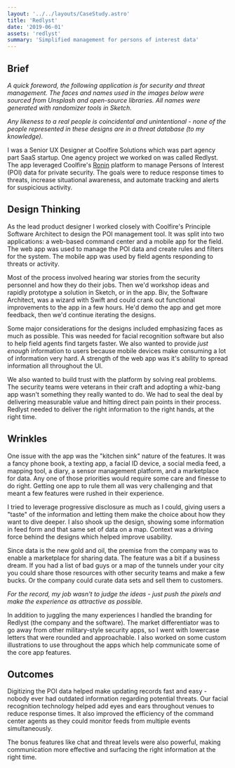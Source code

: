 ```yaml
---
layout: '../../layouts/CaseStudy.astro'
title: 'Redlyst'
date: '2019-06-01'
assets: 'redlyst'
summary: 'Simplified management for persons of interest data'
---
```


## Brief

_A quick foreword, the following application is for security and threat management. The faces and names used in the images below were sourced from Unsplash and open-source libraries. All names were generated with randomizer tools in Sketch._

_Any likeness to a real people is coincidental and unintentional - none of the people represented in these designs are in a threat database (to my knowledge)._

I was a Senior UX Designer at Coolfire Solutions which was part agency part SaaS startup. One agency project we worked on was called Redlyst. The app leveraged Coolfire's [Ronin](/work/coolfire) platform to manage Persons of Interest (POI) data for private security. The goals were to reduce response times to threats, increase situational awareness, and automate tracking and alerts for suspicious activity.

## Design Thinking

As the lead product designer I worked closely with Coolfire's Principle Software Architect to design the POI management tool. It was split into two applications: a web-based command center and a mobile app for the field. The web app was used to manage the POI data and create rules and filters for the system. The mobile app was used by field agents responding to threats or activity.

Most of the process involved hearing war stories from the security personnel and how they do their jobs. Then we'd workshop ideas and rapidly prototype a solution in Sketch, or in the app. Biv, the Software Architect, was a wizard with Swift and could crank out functional improvements to the app in a few hours. He'd demo the app and get more feedback, then we'd continue iterating the designs.

Some major considerations for the designs included emphasizing faces as much as possible. This was needed for facial recognition software but also to help field agents find targets faster. We also wanted to provide _just enough_ information to users because mobile devices make consuming a lot of information very hard. A strength of the web app was it's ability to spread information all throughout the UI.

We also wanted to build trust with the platform by solving real problems. The security teams were veterans in their craft and adopting a whiz-bang app wasn't something they really wanted to do. We had to seal the deal by delivering measurable value and hitting direct pain points in their process. Redlyst needed to deliver the right information to the right hands, at the right time.

## Wrinkles

One issue with the app was the "kitchen sink" nature of the features. It was a fancy phone book, a texting app, a facial ID device, a social media feed, a mapping tool, a diary, a sensor management platform, and a marketplace for data. Any one of those priorities would require some care and finesse to do right. Getting one app to rule them all was very challenging and that meant a few features were rushed in their experience.

I tried to leverage progressive disclosure as much as I could, giving users a "taste" of the information and letting them make the choice about how they want to dive deeper. I also shook up the design, showing some information in feed form and that same set of data on a map. Context was a driving force behind the designs which helped improve usability.

Since data is the new gold and oil, the premise from the company was to enable a marketplace for sharing data. The feature was a bit if a business dream. If you had a list of bad guys or a map of the tunnels under your city you could share those resources with other security teams and make a few bucks. Or the company could curate data sets and sell them to customers.

_For the record, my job wasn't to judge the ideas - just push the pixels and make the experience as attractive as possible._

In addition to juggling the many experiences I handled the branding for Redlyst (the company and the software). The market differentiator was to go away from other military-style security apps, so I went with lowercase letters that were rounded and approachable. I also worked on some custom illustrations to use throughout the apps which help communicate some of the core app features.

## Outcomes

Digitizing the POI data helped make updating records fast and easy - nobody ever had outdated information regarding potential threats. Our facial recognition technology helped add eyes and ears throughout venues to reduce response times. It also improved the efficiency of the command center agents as they could monitor feeds from multiple events simultaneously.

The bonus features like chat and threat levels were also powerful, making communication more effective and surfacing the right information at the right time.
